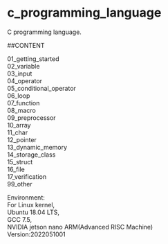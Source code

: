 # c_programming_language
C programming language.   
  
    
##CONTENT  
  
01_getting_started  
02_variable  
03_input  
04_operator  
05_conditional_operator  
06_loop  
07_function  
08_macro  
09_preprocessor  
10_array  
11_char  
12_pointer  
13_dynamic_memory  
14_storage_class  
15_struct  
16_file  
17_verification  
99_other  


Environment:  
    For Linux kernel,  
    Ubuntu 18.04 LTS,  
    GCC 7.5,   
    NVIDIA jetson nano ARM(Advanced RISC Machine)  
    Version:2022051001
